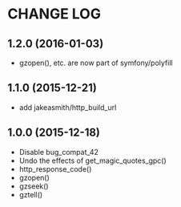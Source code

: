 CHANGE LOG
==========

## 1.2.0 (2016-01-03)
 - gzopen(), etc. are now part of symfony/polyfill

## 1.1.0 (2015-12-21)
 - add jakeasmith/http_build_url

## 1.0.0 (2015-12-18)
 - Disable bug_compat_42
 - Undo the effects of get_magic_quotes_gpc()
 - http_response_code()
 - gzopen()
 - gzseek()
 - gztell()
